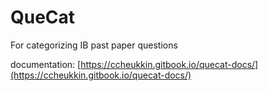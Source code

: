 # QueCat
For categorizing IB past paper questions

documentation: [https://ccheukkin.gitbook.io/quecat-docs/](https://ccheukkin.gitbook.io/quecat-docs/)
